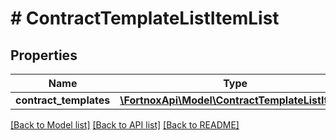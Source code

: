 # # ContractTemplateListItemList

## Properties

Name | Type | Description | Notes
------------ | ------------- | ------------- | -------------
**contract_templates** | [**\FortnoxApi\Model\ContractTemplateListItem[]**](ContractTemplateListItem.md) |  | [optional]

[[Back to Model list]](../../README.md#models) [[Back to API list]](../../README.md#endpoints) [[Back to README]](../../README.md)
